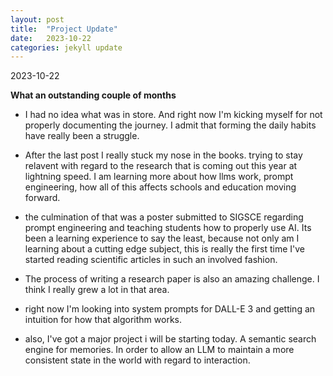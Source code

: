 ```yaml
---
layout: post
title:  "Project Update"
date:   2023-10-22
categories: jekyll update
---
```


2023-10-22

**What an outstanding couple of months**

- I had no idea what was in store. And right now I'm kicking myself for not properly documenting the journey. I admit that forming the daily habits have really been a struggle. 

- After the last post I really stuck my nose in the books. trying to stay relavent with regard to the research that is coming out this year at lightning speed. I am learning more about how llms work, prompt engineering, how all of this affects schools and education moving forward. 

- the culmination of that was a poster submitted to SIGSCE regarding prompt engineering and teaching students how to properly use AI. Its been a learning experience to say the least, because not only am I learning about a cutting edge subject, this is really the first time I've started reading scientific articles in such an involved fashion. 

- The process of writing a research paper is also an amazing challenge. I think I really grew a lot in that area. 

- right now I'm looking into system prompts for DALL-E 3 and getting an intuition for how that algorithm works. 

- also, I've got a major project i will be starting today. A semantic search engine for memories. In order to allow an LLM to maintain a more consistent state in the world with regard to interaction.
